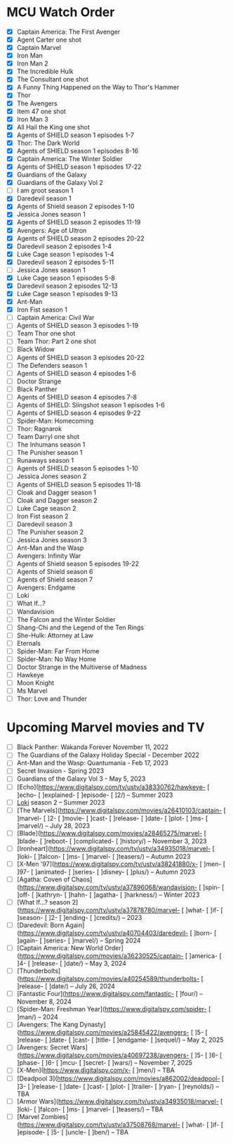 # MCU Watch Order
- [x] Captain America: The First Avenger
- [x] Agent Carter one shot
- [x] Captain Marvel
- [x] Iron Man
- [x] Iron Man 2
- [x] The Incredible Hulk
- [x] The Consultant one shot
- [x] A Funny Thing Happened on the Way to Thor's Hammer
- [x] Thor
- [x] The Avengers
- [x] Item 47 one shot
- [x] Iron Man 3
- [x] All Hail the King one shot
- [x] Agents of SHIELD season 1 episodes 1-7
- [x] Thor: The Dark World
- [x] Agents of SHIELD season 1 episodes 8-16
- [x] Captain America: The Winter Soldier
- [x] Agents of SHIELD season 1 episodes 17-22
- [x] Guardians of the Galaxy
- [x] Guardians of the Galaxy Vol 2
- [ ] I am groot season 1
- [x] Daredevil season 1
- [x] Agents of Shield season 2 episodes 1-10
- [x] Jessica Jones season 1
- [x] Agents of SHIELD season 2 episodes 11-19
- [x] Avengers: Age of Ultron
- [x] Agents of SHIELD season 2 episodes 20-22
- [x] Daredevil season 2 episodes 1-4
- [x] Luke Cage season 1 episodes 1-4
- [x] Daredevil season 2 episodes 5-11
- [ ] Jessica Jones season 1
- [x] Luke Cage season 1 episodes 5-8
- [x] Daredevil season 2 episodes 12-13
- [x] Luke Cage season 1 episodes 9-13
- [x] Ant-Man
- [x] Iron Fist season 1
- [ ] Captain America: Civil War
- [ ] Agents of SHIELD season 3 episodes 1-19
- [ ] Team Thor one shot
- [ ] Team Thor: Part 2 one shot
- [ ] Black Widow
- [ ] Agents of SHIELD season 3 episodes 20-22
- [ ] The Defenders season 1
- [ ] Agents of SHIELD season 4 episodes 1-6
- [ ] Doctor Strange
- [ ] Black Panther
- [ ] Agents of SHIELD season 4 episodes 7-8
- [ ] Agents of SHIELD: Slingshot season 1 episodes 1-6
- [ ] Agents of SHIELD season 4 episodes 9-22
- [ ] Spider-Man: Homecoming
- [ ] Thor: Ragnarok
- [ ] Team Darryl one shot
- [ ] The Inhumans season 1
- [ ] The Punisher season 1
- [ ] Runaways season 1
- [ ] Agents of SHIELD season 5 episodes 1-10
- [ ] Jessica Jones season 2
- [ ] Agents of SHIELD season 5 episodes 11-18
- [ ] Cloak and Dagger season 1
- [ ] Cloak and Dagger season 2
- [ ] Luke Cage season 2
- [ ] Iron Fist season 2
- [ ] Daredevil season 3
- [ ] The Punisher season 2
- [ ] Jessica Jones season 3
- [ ] Ant-Man and the Wasp
- [ ] Avengers: Infinity War
- [ ] Agents of Shield season 5 episodes 19-22
- [ ] Agents of Shield season 6
- [ ] Agents of Shield season 7
- [ ] Avengers: Endgame
- [ ] Loki
- [ ] What If...?
- [ ] Wandavision
- [ ] The Falcon and the Winter Soldier
- [ ] Shang-Chi and the Legend of the Ten Rings
- [ ] She-Hulk: Attorney at Law
- [ ] Eternals
- [ ] Spider-Man: Far From Home
- [ ] Spider-Man: No Way Home
- [ ] Doctor Strange in the Multiverse of Madness
- [ ] Hawkeye
- [ ] Moon Knight
- [ ] Ms Marvel
- [ ] Thor: Love and Thunder

# Upcoming Marvel movies and TV
- [ ] Black Panther: Wakanda Forever November 11, 2022 
- [ ] The Guardians of the Galaxy Holiday Special - December 2022
- [ ] Ant-Man and the Wasp: Quantumania - Feb 17, 2023
- [ ] Secret Invasion - Spring 2023
- [ ] Guardians of the Galaxy Vol 3 - May 5, 2023
- [ ] [Echo](https://www.digitalspy.com/tv/ustv/a38330762/hawkeye- [ ]echo- [ ]explained- [ ]episode- [ ]2/) – Summer 2023  
- [ ] [Loki](https://www.digitalspy.com/loki/) season 2 – Summer 2023  
- [ ] [The Marvels](https://www.digitalspy.com/movies/a26410103/captain- [ ]marvel- [ ]2- [ ]movie- [ ]cast- [ ]release- [ ]date- [ ]plot- [ ]ms- [ ]marvel/) – July 28, 2023  
- [ ] [Blade](https://www.digitalspy.com/movies/a28465275/marvel- [ ]blade- [ ]reboot- [ ]complicated- [ ]history/) – November 3, 2023  
- [ ] [Ironheart](https://www.digitalspy.com/tv/ustv/a34935018/marvel- [ ]loki- [ ]falcon- [ ]ms- [ ]marvel- [ ]teasers/) – Autumn 2023  
- [ ] [X-Men '97](https://www.digitalspy.com/tv/ustv/a38241880/x- [ ]men- [ ]97- [ ]animated- [ ]series- [ ]disney- [ ]plus/) – Autumn 2023  
- [ ] [Agatha: Coven of Chaos](https://www.digitalspy.com/tv/ustv/a37896068/wandavision- [ ]spin- [ ]off- [ ]kathryn- [ ]hahn- [ ]agatha- [ ]harkness/) – Winter 2023  
- [ ] [What If...? season 2](https://www.digitalspy.com/tv/ustv/a37878780/marvel- [ ]what- [ ]if- [ ]season- [ ]2- [ ]ending- [ ]credits/) – 2023  
- [ ] [Daredevil: Born Again](https://www.digitalspy.com/tv/ustv/a40704403/daredevil- [ ]born- [ ]again- [ ]series- [ ]marvel/) – Spring 2024  
- [ ] [Captain America: New World Order](https://www.digitalspy.com/movies/a36230525/captain- [ ]america- [ ]4- [ ]release- [ ]date/) – May 3, 2024  
- [ ] [Thunderbolts](https://www.digitalspy.com/movies/a40254589/thunderbolts- [ ]release- [ ]date/) – July 26, 2024  
- [ ] [Fantastic Four](https://www.digitalspy.com/fantastic- [ ]four/) – November 8, 2024  
- [ ] [Spider-Man: Freshman Year](https://www.digitalspy.com/spider- [ ]man/) – 2024  
- [ ] [Avengers: The Kang Dynasty](https://www.digitalspy.com/movies/a25845422/avengers- [ ]5- [ ]release- [ ]date- [ ]cast- [ ]title- [ ]endgame- [ ]sequel/) – May 2, 2025  
- [ ] [Avengers: Secret Wars](https://www.digitalspy.com/movies/a40697238/avengers- [ ]5- [ ]6- [ ]phase- [ ]6- [ ]mcu- [ ]secret- [ ]wars/) – November 7, 2025  
- [ ] [X-Men](https://www.digitalspy.com/x- [ ]men/) – TBA  
- [ ] [Deadpool 3](https://www.digitalspy.com/movies/a862002/deadpool- [ ]3- [ ]release- [ ]date- [ ]cast- [ ]plot- [ ]trailer- [ ]ryan- [ ]reynolds/) – TBA  
- [ ] [Armor Wars](https://www.digitalspy.com/tv/ustv/a34935018/marvel- [ ]loki- [ ]falcon- [ ]ms- [ ]marvel- [ ]teasers/) – TBA  
- [ ] [Marvel Zombies](https://www.digitalspy.com/tv/ustv/a37508768/marvel- [ ]what- [ ]if- [ ]episode- [ ]5- [ ]uncle- [ ]ben/) – TBA